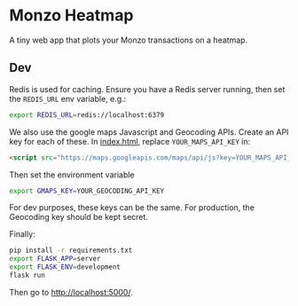# Monzo Heatmap
A tiny web app that plots your Monzo transactions on a heatmap.

## Dev
Redis is used for caching. Ensure you have a Redis server running, then set
the `REDIS_URL` env variable, e.g.:
```bash
export REDIS_URL=redis://localhost:6379
```

We also use the google maps Javascript and Geocoding APIs. Create an API key for
each of these. In [index.html](), replace `YOUR_MAPS_API_KEY` in:
```html
<script src="https://maps.googleapis.com/maps/api/js?key=YOUR_MAPS_API_KEY&libraries=visualization" defer></script>
```
Then set the environment variable
```bash
export GMAPS_KEY=YOUR_GEOCODING_API_KEY
```
For dev purposes, these keys can be the same. For production, the Geocoding key
should be kept secret.

Finally:
```bash
pip install -r requirements.txt
export FLASK_APP=server
export FLASK_ENV=development
flask run
```

Then go to [http://localhost:5000/](http://localhost:5000/).
